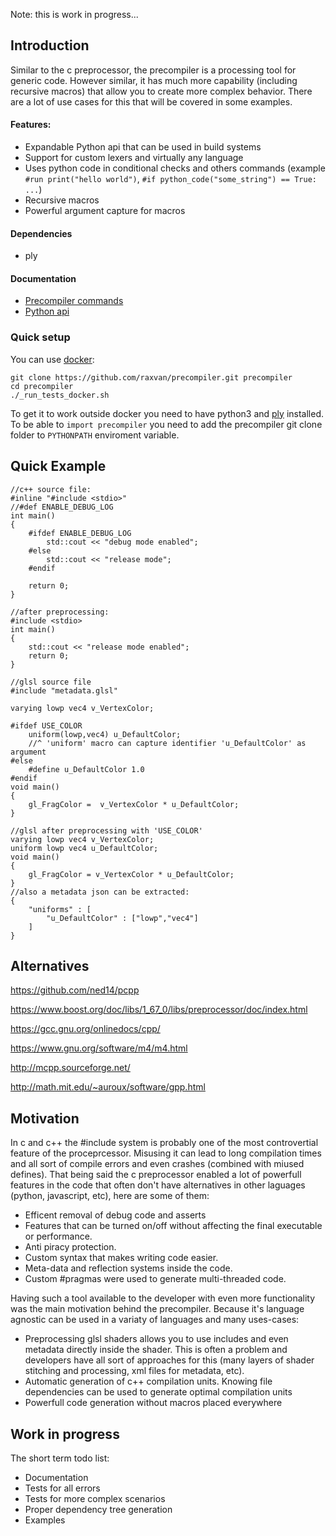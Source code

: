 Note: this is work in progress...

## Introduction

Similar to the c preprocessor, the precompiler is a processing tool for generic code. However similar, it has much more capability (including recursive macros) that allow you to create more complex behavior. There are a lot of use cases for this that will be covered in some examples.

#### Features:

- Expandable Python api that can be used in build systems
- Support for custom lexers and virtually any language
- Uses python code in conditional checks and others commands (example `#run print("hello world")`, `#if python_code("some_string") == True: ...`)
- Recursive macros
- Powerful argument capture for macros


#### Dependencies

- ply

#### Documentation

- [Precompiler commands](https://github.com/raxvan/precompiler/blob/master/docs/main.md)
- [Python api](https://github.com/raxvan/precompiler/blob/master/docs/api_doc.md)

### Quick setup

You can use [docker](https://www.docker.com/):
```
git clone https://github.com/raxvan/precompiler.git precompiler
cd precompiler
./_run_tests_docker.sh
```

To get it to work outside docker you need to have python3 and [ply](https://github.com/dabeaz/ply) installed. To be able to `import precompiler` you need to add the precompiler git clone folder to `PYTHONPATH` enviroment variable.

## Quick Example

```
//c++ source file:
#inline "#include <stdio>"
//#def ENABLE_DEBUG_LOG
int main()
{
	#ifdef ENABLE_DEBUG_LOG
		std::cout << "debug mode enabled";
	#else
		std::cout << "release mode";
	#endif

	return 0;
}

//after preprocessing:
#include <stdio>
int main()
{
	std::cout << "release mode enabled";
	return 0;
}
```

```
//glsl source file
#include "metadata.glsl"

varying lowp vec4 v_VertexColor;

#ifdef USE_COLOR
	uniform(lowp,vec4) u_DefaultColor;
	//^ 'uniform' macro can capture identifier 'u_DefaultColor' as argument
#else
	#define u_DefaultColor 1.0
#endif
void main()
{
	gl_FragColor =  v_VertexColor * u_DefaultColor;
}

//glsl after preprocessing with 'USE_COLOR'
varying lowp vec4 v_VertexColor;
uniform lowp vec4 u_DefaultColor;
void main()
{
	gl_FragColor = v_VertexColor * u_DefaultColor;
}
//also a metadata json can be extracted:
{
	"uniforms" : [
		"u_DefaultColor" : ["lowp","vec4"]
	]
}
```

## Alternatives

https://github.com/ned14/pcpp

https://www.boost.org/doc/libs/1_67_0/libs/preprocessor/doc/index.html

https://gcc.gnu.org/onlinedocs/cpp/

https://www.gnu.org/software/m4/m4.html

http://mcpp.sourceforge.net/

http://math.mit.edu/~auroux/software/gpp.html

## Motivation

In c and c++ the #include system is probably one of the most controvertial feature of the proceprcessor. Misusing it can lead to long compilation times and all sort of compile errors and even crashes (combined with miused defines). That being said the c preprocessor enabled a lot of powerfull features in the code that often don't have alternatives in other laguages (python, javascript, etc), here are some of them:

- Efficent removal of debug code and asserts
- Features that can be turned on/off without affecting the final executable or performance.
- Anti piracy protection.
- Custom syntax that makes writing code easier.
- Meta-data and reflection systems inside the code.
- Custom #pragmas were used to generate multi-threaded code.

Having such a tool available to the developer with even more functionality was the main motivation behind the precompiler. Because it's language agnostic can be used in a variaty of languages and many uses-cases:

- Preprocessing glsl shaders allows you to use includes and even metadata directly inside the shader. This is often a problem and developers have all sort of approaches for this (many layers of shader stitching and processing, xml files for metadata, etc).
- Automatic generation of c++ compilation units. Knowing file dependencies can be used to generate optimal compilation units
- Powerfull code generation without macros placed everywhere


## Work in progress

The short term todo list:

- Documentation
- Tests for all errors
- Tests for more complex scenarios
- Proper dependency tree generation
- Examples
